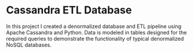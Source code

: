 # Cassandra ETL Database
In this project I created a denormalized database and ETL pipeline using Apache Cassandra and Python. Data is modeled in tables designed for the required queries to demonstrate the functionality of typical denormalized NoSQL databases. 
